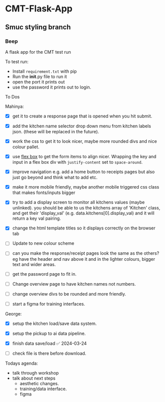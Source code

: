 # CMT-Flask-App
## Smuc styling branch
### Beep
A flask app for the CMT test run

To test run:
- Install `requirement.txt`  with pip
- Run the __init__.py file to run it
- open the port it prints out
- use the password it prints out to login. 




To Dos

Mahinya:
- [x] get it to create a response page that is opened when you hit submit.
- [x] add the kitchen name selector drop down menu from kitchen labels json. (these will be replaced in the future).
- [x] work the css to get it to look nicer, maybe more rounded divs and nice colour pallet.
- [x] use [flex box](https://css-tricks.com/snippets/css/a-guide-to-flexbox/) to get the form items to align nicer. Wrapping the key and input in a flex box div with `justify-content` set to `space-around`.
- [x] improve navigation e.g. add a home button to receipts pages but also just go beyond and think what to add etc.
- [x] make it more mobile friendly, maybe another mobile triggered css class that makes fonts/inputs bigger 
- [x] try to add a display screen to monitor all kitchens values (maybe unlinked). you should be able to us the kitchens array of 'Kitchen' class, and get their 'display_val' (e.g. data.kitchens[0].display_val) and it will return a key val pairing.
- [x] change the html template titles so it displays correctly on the browser tab
- [ ] Update to new colour scheme
- [ ] can you make the response/receipt pages look the same as the others? eg have the header and nav above it and in the lighter colours, bigger text and wider areas.
- [ ] get the password page to fit in.
- [ ] Change overview page to have kitchen names not numbers.
- [ ] change overview divs to be rounded and more friendly.
- [ ] start a figma for training interfaces.


George: 
- [x] setup the kitchen load/save data system.
- [x] setup the pickup to ai data pipeline.
- [x] finish data save/load ✅ 2024-03-24
- [ ] check file is there before download.



Todays agenda:
- talk through workshop
- talk about next steps 
    - aesthetic changes. 
    - training/data interface.
    - figma

